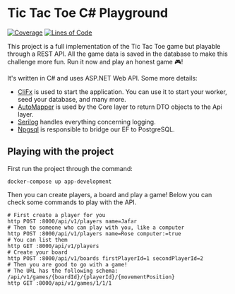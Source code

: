 # Tic Tac Toe C# Playground

[![Coverage](https://sonarcloud.io/api/project_badges/measure?project=willianantunes_tic-tac-toe-csharp-playground&metric=coverage)](https://sonarcloud.io/dashboard?id=willianantunes_tic-tac-toe-csharp-playground)
[![Lines of Code](https://sonarcloud.io/api/project_badges/measure?project=willianantunes_tic-tac-toe-csharp-playground&metric=ncloc)](https://sonarcloud.io/dashboard?id=willianantunes_tic-tac-toe-csharp-playground)

This project is a full implementation of the Tic Tac Toe game but playable through a REST API. All the game data is saved in the database to make this challenge more fun. Run it now and play an honest game 🎮!

It's written in C# and uses ASP.NET Web API. Some more details:

- [CliFx](https://github.com/Tyrrrz/CliFx) is used to start the application. You can use it to start your worker, seed your database, and many more.
- [AutoMapper](https://github.com/AutoMapper/AutoMapper) is used by the Core layer to return DTO objects to the Api layer.
- [Serilog](https://github.com/serilog/serilog) handles everything concerning logging.
- [Npgsql](https://github.com/npgsql/npgsql/issues) is responsible to bridge our EF to PostgreSQL.

## Playing with the project

First run the project through the command:

    docker-compose up app-development

Then you can create players, a board and play a game! Below you can check some commands to play with the API.

```shell
# First create a player for you
http POST :8000/api/v1/players name=Jafar
# Then to someone who can play with you, like a computer
http POST :8000/api/v1/players name=Rose computer:=true
# You can list them
http GET :8000/api/v1/players
# Create your board
http POST :8000/api/v1/boards firstPlayerId=1 secondPlayerId=2
# Then you are good to go with a game!
# The URL has the following schema: /api/v1/games/{boardId}/{playerId}/{movementPosition}
http GET :8000/api/v1/games/1/1/1
```
